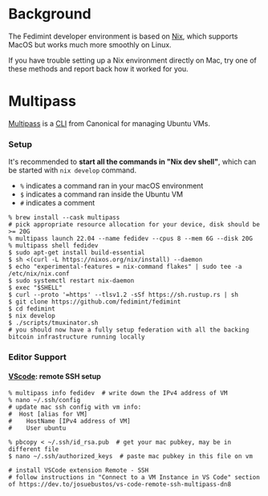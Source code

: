# Background

The Fedimint developer environment is based on [Nix](https://nixos.org/), which supports MacOS but works much more smoothly on Linux.

If you have trouble setting up a Nix environment directly on Mac, try one of these methods and report back how it worked for you.

# Multipass

[Multipass](https://multipass.run/) is a [CLI](https://multipass.run/docs/multipass-cli-commands) from Canonical for managing Ubuntu VMs.

### Setup

It's recommended to **start all the commands in "Nix dev shell"**, which can be started with `nix develop` command.

 - `%` indicates a command ran in your macOS environment
 - `$` indicates a command ran inside the Ubuntu VM
 - `#` indicates a comment
 
```shell
% brew install --cask multipass
# pick appropriate resource allocation for your device, disk should be >= 20G
% multipass launch 22.04 --name fedidev --cpus 8 --mem 6G --disk 20G 
% multipass shell fedidev
$ sudo apt-get install build-essential
$ sh <(curl -L https://nixos.org/nix/install) --daemon
$ echo "experimental-features = nix-command flakes" | sudo tee -a /etc/nix/nix.conf
$ sudo systemctl restart nix-daemon
$ exec "$SHELL"
$ curl --proto '=https' --tlsv1.2 -sSf https://sh.rustup.rs | sh
$ git clone https://github.com/fedimint/fedimint
$ cd fedimint
$ nix develop
$ ./scripts/tmuxinator.sh
# you should now have a fully setup federation with all the backing bitcoin infrastructure running locally
```

### Editor Support

#### [VScode](https://dev.to/josuebustos/vs-code-remote-ssh-multipass-dn8): remote SSH setup

 ```shell
% multipass info fedidev  # write down the IPv4 address of VM
% nano ~/.ssh/config
# update mac ssh config with vm info:
#  Host [alias for VM]
#    HostName [IPv4 address of VM]
#    User ubuntu

% pbcopy < ~/.ssh/id_rsa.pub  # get your mac pubkey, may be in different file
$ nano ~/.ssh/authorized_keys  # paste mac pubkey in this file on vm

# install VSCode extension Remote - SSH 
# follow instructions in "Connect to a VM Instance in VS Code" section of https://dev.to/josuebustos/vs-code-remote-ssh-multipass-dn8
 ```
 
